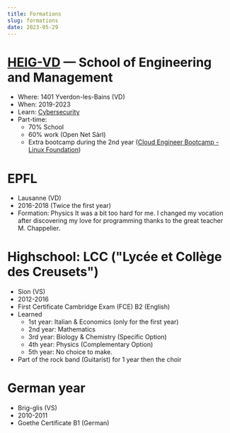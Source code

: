 ```yaml
---
title: Formations
slug: formations
date: 2023-05-29
---
```



# [HEIG-VD](https://heig-vd.ch/en) — School of Engineering and Management
* Where: 1401 Yverdon-les-Bains (VD)
* When: 2019-2023
* Learn: [Cybersecurity](https://heig-vd.ch/formations/bachelor/filieres/informatique-et-systemes-de-communication/securite-informatique)
* Part-time:
  * 70% School
  * 60% work (Open Net Sàrl)
  * Extra bootcamp during the 2nd year
    ([Cloud Engineer Bootcamp - Linux Foundation](https://training.linuxfoundation.org/training/cloud-engineer-bootcamp/))


# EPFL
* Lausanne (VD)
* 2016-2018 (Twice the first year)
* Formation: Physics
It was a bit too hard for me. I changed my vocation after discovering my love for programming thanks to the great teacher M. Chappelier.


# Highschool: LCC ("Lycée et Collège des Creusets")
* Sion (VS)
* 2012-2016
* First Certificate Cambridge Exam (FCE) B2 (English)
* Learned
  * 1st year: Italian & Economics (only for the first year)
  * 2nd year: Mathematics
  * 3rd year: Biology & Chemistry (Specific Option)
  * 4th year: Physics (Complementary Option)
  * 5th year: No choice to make.
* Part of the rock band (Guitarist) for 1 year then the choir

# German year
* Brig-glis (VS)
* 2010-2011
* Goethe Certificate B1 (German)